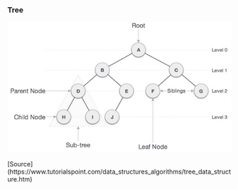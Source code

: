 ### Tree

![](./_Assets/images/binary_tree.jpg)

<div class="source">[Source](https://www.tutorialspoint.com/data_structures_algorithms/tree_data_structure.htm)</div>
